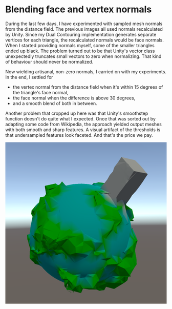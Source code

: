 # Blending face and vertex normals

During the last few days,
I have experimented with sampled mesh normals from the distance field.
The previous images all used normals recalculated by Unity.
Since my Dual Contouring implementation generates separate vertices for each triangle,
the recalculated normals would be face normals.
When I started providing normals myself,
some of the smaller triangles ended up black.
The problem turned out to be that Unity's vector class unexpectedly truncates small vectors to zero when normalizing.
That kind of behaviour should never be normalized.

Now wielding artisanal, non-zero normals, I carried on with my experiments. In the end, I settled for

- the vertex normal from the distance field when it's within 15 degrees of the triangle's face normal,
- the face normal when the difference is above 30 degrees,
- and a smooth blend of both in between.

Another problem that cropped up here was that Unity's smoothstep function doesn't do quite what I expected.
Once that was sorted out by adapting some code from Wikipedia,
the approach yielded output meshes with both smooth and sharp features.
A visual artifact of the thresholds is that undersampled features look faceted.
And that's the price we pay.

![Blending face and vertex normals](smooth.png)
